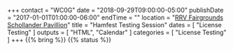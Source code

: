 +++
contact = "WC0G"
date = "2018-09-29T09:00:00-05:00"
publishDate = "2017-01-01T01:00:00-06:00"
endTime = ""
location = "[RRV Fairgrounds Schollander Pavillion](/places/rrv-fairgrounds-schollander-pavillion)"
title = "Hamfest Testing Session"
dates = [ "License Testing" ]
outputs = [ "HTML", "Calendar" ]
categories = [ "License Testing" ]
+++
{{% bring %}}
{{% status %}}

